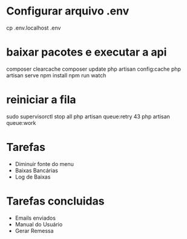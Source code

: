 # Configurar arquivo .env
cp .env.localhost .env
# baixar pacotes e executar a api
composer clearcache
composer update
php artisan config:cache
php artisan serve
npm install
npm run watch

# reiniciar a fila 
sudo supervisorctl stop all
php artisan queue:retry 43
php artisan queue:work



# Tarefas
- Diminuir fonte do menu
- Baixas Bancárias
- Log de Baixas

# Tarefas concluidas
- Emails enviados
- Manual do Usuário 
- Gerar Remessa 



